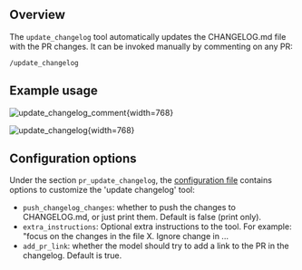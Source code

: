 ## Overview
The `update_changelog` tool automatically updates the CHANGELOG.md file with the PR changes.
It can be invoked manually by commenting on any PR:
```
/update_changelog
```

## Example usage

![update_changelog_comment](https://khulnasoft/images/pr_insight/update_changelog_comment.png){width=768}

![update_changelog](https://khulnasoft/images/pr_insight/update_changelog.png){width=768}

## Configuration options

Under the section `pr_update_changelog`, the [configuration file](https://github.com/Khulnasoft/pr-insight/blob/main/pr_insight/settings/configuration.toml#L50) contains options to customize the 'update changelog' tool:

- `push_changelog_changes`: whether to push the changes to CHANGELOG.md, or just print them. Default is false (print only).
- `extra_instructions`: Optional extra instructions to the tool. For example: "focus on the changes in the file X. Ignore change in ...
- `add_pr_link`: whether the model should try to add a link to the PR in the changelog. Default is true.
